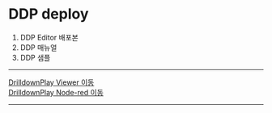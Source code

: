 # DDP deploy

1. DDP Editor 배포본 
2. DDP 매뉴얼
3. DDP 샘플

-----------------------------------
[DrilldownPlay Viewer 이동](http://naon.soxcorp.co.kr/DrilldownPlay) <br>
[DrilldownPlay Node-red 이동](http://naon.soxcorp.co.kr:11103)

-----------------------------------
